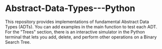 ﻿# Abstract-Data-Types---Python
This repository provides implementations of fundamental Abstract Data Types (ADTs). You can add examples in the main function to test each ADT. For the "Trees" section, there is an interactive simulator in the Python terminal that lets you add, delete, and perform other operations on a Binary Search Tree. 
